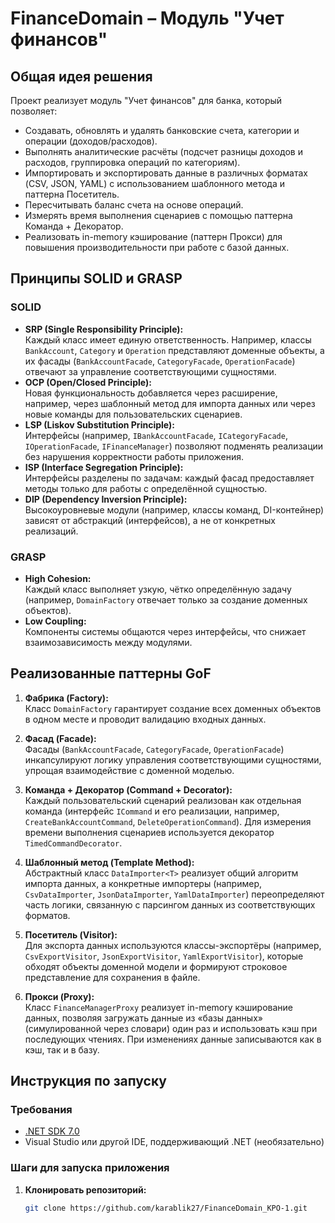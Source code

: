 # FinanceDomain – Модуль "Учет финансов"

## Общая идея решения

Проект реализует модуль "Учет финансов" для банка, который позволяет:
- Создавать, обновлять и удалять банковские счета, категории и операции (доходов/расходов).
- Выполнять аналитические расчёты (подсчет разницы доходов и расходов, группировка операций по категориям).
- Импортировать и экспортировать данные в различных форматах (CSV, JSON, YAML) с использованием шаблонного метода и паттерна Посетитель.
- Пересчитывать баланс счета на основе операций.
- Измерять время выполнения сценариев с помощью паттерна Команда + Декоратор.
- Реализовать in-memory кэширование (паттерн Прокси) для повышения производительности при работе с базой данных.

## Принципы SOLID и GRASP

### SOLID
- **SRP (Single Responsibility Principle):**  
  Каждый класс имеет единую ответственность. Например, классы `BankAccount`, `Category` и `Operation` представляют доменные объекты, а их фасады (`BankAccountFacade`, `CategoryFacade`, `OperationFacade`) отвечают за управление соответствующими сущностями.
- **OCP (Open/Closed Principle):**  
  Новая функциональность добавляется через расширение, например, через шаблонный метод для импорта данных или через новые команды для пользовательских сценариев.
- **LSP (Liskov Substitution Principle):**  
  Интерфейсы (например, `IBankAccountFacade`, `ICategoryFacade`, `IOperationFacade`, `IFinanceManager`) позволяют подменять реализации без нарушения корректности работы приложения.
- **ISP (Interface Segregation Principle):**  
  Интерфейсы разделены по задачам: каждый фасад предоставляет методы только для работы с определённой сущностью.
- **DIP (Dependency Inversion Principle):**  
  Высокоуровневые модули (например, классы команд, DI-контейнер) зависят от абстракций (интерфейсов), а не от конкретных реализаций.

### GRASP
- **High Cohesion:**  
  Каждый класс выполняет узкую, чётко определённую задачу (например, `DomainFactory` отвечает только за создание доменных объектов).
- **Low Coupling:**  
  Компоненты системы общаются через интерфейсы, что снижает взаимозависимость между модулями.

## Реализованные паттерны GoF

1. **Фабрика (Factory):**  
   Класс `DomainFactory` гарантирует создание всех доменных объектов в одном месте и проводит валидацию входных данных.

2. **Фасад (Facade):**  
   Фасады (`BankAccountFacade`, `CategoryFacade`, `OperationFacade`) инкапсулируют логику управления соответствующими сущностями, упрощая взаимодействие с доменной моделью.

3. **Команда + Декоратор (Command + Decorator):**  
   Каждый пользовательский сценарий реализован как отдельная команда (интерфейс `ICommand` и его реализации, например, `CreateBankAccountCommand`, `DeleteOperationCommand`). Для измерения времени выполнения сценариев используется декоратор `TimedCommandDecorator`.

4. **Шаблонный метод (Template Method):**  
   Абстрактный класс `DataImporter<T>` реализует общий алгоритм импорта данных, а конкретные импортеры (например, `CsvDataImporter`, `JsonDataImporter`, `YamlDataImporter`) переопределяют часть логики, связанную с парсингом данных из соответствующих форматов.

5. **Посетитель (Visitor):**  
   Для экспорта данных используются классы-экспортёры (например, `CsvExportVisitor`, `JsonExportVisitor`, `YamlExportVisitor`), которые обходят объекты доменной модели и формируют строковое представление для сохранения в файле.

6. **Прокси (Proxy):**  
   Класс `FinanceManagerProxy` реализует in-memory кэширование данных, позволяя загружать данные из «базы данных» (симулированной через словари) один раз и использовать кэш при последующих чтениях. При изменениях данные записываются как в кэш, так и в базу.

## Инструкция по запуску

### Требования
- [.NET SDK 7.0](https://dotnet.microsoft.com/download/dotnet/7.0)
- Visual Studio или другой IDE, поддерживающий .NET (необязательно)

### Шаги для запуска приложения
1. **Клонировать репозиторий:**
   ```bash
   git clone https://github.com/karablik27/FinanceDomain_KPO-1.git
